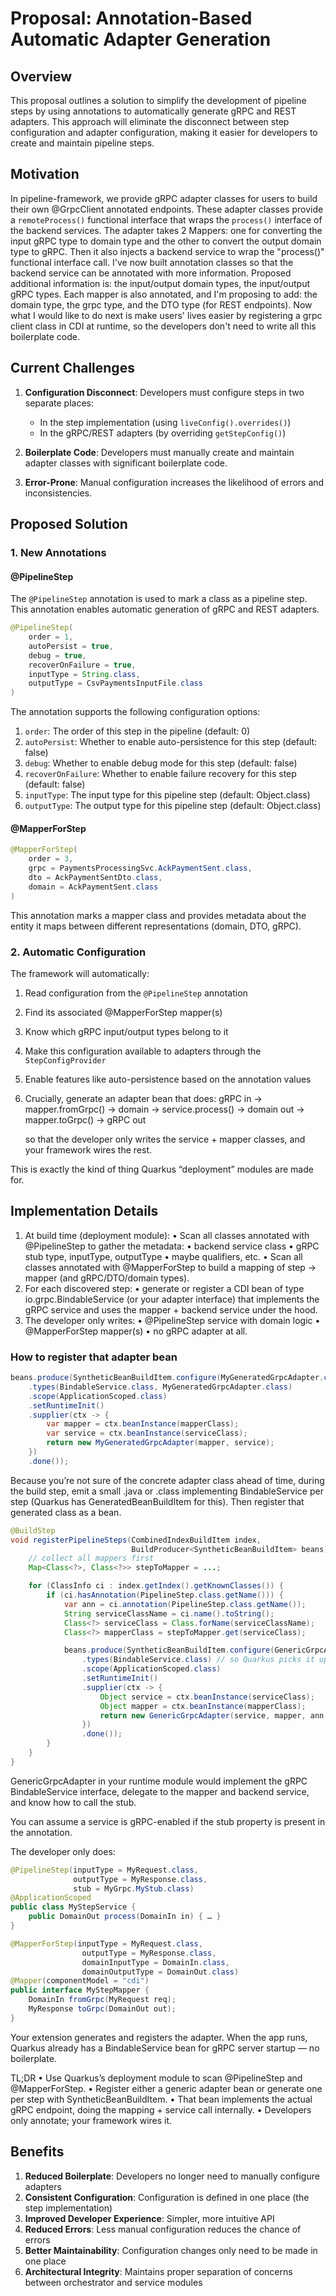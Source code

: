 # Proposal: Annotation-Based Automatic Adapter Generation

## Overview

This proposal outlines a solution to simplify the development of pipeline steps by using annotations to automatically generate gRPC and REST adapters. 
This approach will eliminate the disconnect between step configuration and adapter configuration, making it easier for developers to create and maintain pipeline steps.

## Motivation

In pipeline-framework, we provide gRPC adapter classes for users to build their own @GrpcClient annotated endpoints. These adapter classes provide a `remoteProcess()` functional interface that wraps the `process()` interface of the backend services.
The adapter takes 2 Mappers: one for converting the input gRPC type to domain type and the other to convert the output domain type to gRPC. 
Then it also injects a backend service to wrap the "process()" functional interface call. 
I've now built annotation classes so that the backend service can be annotated with more information. 
Proposed additional information is: the input/output domain types, the input/output gRPC types. 
Each mapper is also annotated, and I'm proposing to add: the domain type, the grpc type, and the DTO type (for REST endpoints).
Now what I would like to do next is make users' lives easier by registering a grpc client class in CDI at runtime, so the developers don't need to write all this boilerplate code.

## Current Challenges

1. **Configuration Disconnect**: Developers must configure steps in two separate places:
   - In the step implementation (using `liveConfig().overrides()`)
   - In the gRPC/REST adapters (by overriding `getStepConfig()`)

2. **Boilerplate Code**: Developers must manually create and maintain adapter classes with significant boilerplate code.

3. **Error-Prone**: Manual configuration increases the likelihood of errors and inconsistencies.

## Proposed Solution

### 1. New Annotations

#### @PipelineStep

The `@PipelineStep` annotation is used to mark a class as a pipeline step. This annotation enables automatic generation of gRPC and REST adapters.

```java
@PipelineStep(
    order = 1,
    autoPersist = true,
    debug = true,
    recoverOnFailure = true,
    inputType = String.class,
    outputType = CsvPaymentsInputFile.class
)
```

The annotation supports the following configuration options:

1. `order`: The order of this step in the pipeline (default: 0)
2. `autoPersist`: Whether to enable auto-persistence for this step (default: false)
3. `debug`: Whether to enable debug mode for this step (default: false)
4. `recoverOnFailure`: Whether to enable failure recovery for this step (default: false)
5. `inputType`: The input type for this pipeline step (default: Object.class)
6. `outputType`: The output type for this pipeline step (default: Object.class)

#### @MapperForStep

```java
@MapperForStep(
    order = 3,
    grpc = PaymentsProcessingSvc.AckPaymentSent.class,
    dto = AckPaymentSentDto.class,
    domain = AckPaymentSent.class
)
```

This annotation marks a mapper class and provides metadata about the entity it maps between different representations (domain, DTO, gRPC).

### 2. Automatic Configuration

The framework will automatically:
1. Read configuration from the `@PipelineStep` annotation
2. Find its associated @MapperForStep mapper(s)
3. Know which gRPC input/output types belong to it
2. Make this configuration available to adapters through the `StepConfigProvider`
3. Enable features like auto-persistence based on the annotation values
4. Crucially, generate an adapter bean that does:
   gRPC in  → mapper.fromGrpc() → domain → service.process() → domain out → mapper.toGrpc() → gRPC out

   so that the developer only writes the service + mapper classes, and your framework wires the rest.

This is exactly the kind of thing Quarkus “deployment” modules are made for.

## Implementation Details

1.	At build time (deployment module):
   •	Scan all classes annotated with @PipelineStep to gather the metadata:
   •	backend service class
   •	gRPC stub type, inputType, outputType
   •	maybe qualifiers, etc.
   •	Scan all classes annotated with @MapperForStep to build a mapping of step → mapper (and gRPC/DTO/domain types).
2. For each discovered step:
   •	generate or register a CDI bean of type io.grpc.BindableService (or your adapter interface) that implements the gRPC service and uses the mapper + backend service under the hood.
3. The developer only writes:
   •	@PipelineStep service with domain logic
   •	@MapperForStep mapper(s)
   •	no gRPC adapter at all.

### How to register that adapter bean
```java
beans.produce(SyntheticBeanBuildItem.configure(MyGeneratedGrpcAdapter.class)
    .types(BindableService.class, MyGeneratedGrpcAdapter.class)
    .scope(ApplicationScoped.class)
    .setRuntimeInit()
    .supplier(ctx -> {
        var mapper = ctx.beanInstance(mapperClass);
        var service = ctx.beanInstance(serviceClass);
        return new MyGeneratedGrpcAdapter(mapper, service);
    })
    .done());
```

Because you’re not sure of the concrete adapter class ahead of time, during the build step, emit a small .java or .class implementing BindableService per step (Quarkus has GeneratedBeanBuildItem for this).
Then register that generated class as a bean.

```java
@BuildStep
void registerPipelineSteps(CombinedIndexBuildItem index,
                           BuildProducer<SyntheticBeanBuildItem> beans) {
    // collect all mappers first
    Map<Class<?>, Class<?>> stepToMapper = ...;

    for (ClassInfo ci : index.getIndex().getKnownClasses()) {
        if (ci.hasAnnotation(PipelineStep.class.getName())) {
            var ann = ci.annotation(PipelineStep.class.getName());
            String serviceClassName = ci.name().toString();
            Class<?> serviceClass = Class.forName(serviceClassName);
            Class<?> mapperClass = stepToMapper.get(serviceClass);

            beans.produce(SyntheticBeanBuildItem.configure(GenericGrpcAdapter.class)
                .types(BindableService.class) // so Quarkus picks it up
                .scope(ApplicationScoped.class)
                .setRuntimeInit()
                .supplier(ctx -> {
                    Object service = ctx.beanInstance(serviceClass);
                    Object mapper = ctx.beanInstance(mapperClass);
                    return new GenericGrpcAdapter(service, mapper, ann.inputType(), ann.outputType());
                })
                .done());
        }
    }
}
```

GenericGrpcAdapter in your runtime module would implement the gRPC BindableService interface, delegate to the mapper and backend service, and know how to call the stub.

You can assume a service is gRPC-enabled if the stub property is present in the annotation.

The developer only does:
```java
@PipelineStep(inputType = MyRequest.class,
              outputType = MyResponse.class,
              stub = MyGrpc.MyStub.class)
@ApplicationScoped
public class MyStepService {
    public DomainOut process(DomainIn in) { … }
}

@MapperForStep(inputType = MyRequest.class,
                outputType = MyResponse.class,
                domainInputType = DomainIn.class,
                domainOutputType = DomainOut.class)
@Mapper(componentModel = "cdi")
public interface MyStepMapper {
    DomainIn fromGrpc(MyRequest req);
    MyResponse toGrpc(DomainOut out);
}
```

Your extension generates and registers the adapter.
When the app runs, Quarkus already has a BindableService bean for gRPC server startup — no boilerplate.

TL;DR
•	Use Quarkus’s deployment module to scan @PipelineStep and @MapperForStep.
•	Register either a generic adapter bean or generate one per step with SyntheticBeanBuildItem.
•	That bean implements the actual gRPC endpoint, doing the mapping + service call internally.
•	Developers only annotate; your framework wires it.

## Benefits

1. **Reduced Boilerplate**: Developers no longer need to manually configure adapters
2. **Consistent Configuration**: Configuration is defined in one place (the step implementation)
3. **Improved Developer Experience**: Simpler, more intuitive API
4. **Reduced Errors**: Less manual configuration reduces the chance of errors
5. **Better Maintainability**: Configuration changes only need to be made in one place
6. **Architectural Integrity**: Maintains proper separation of concerns between orchestrator and service modules
